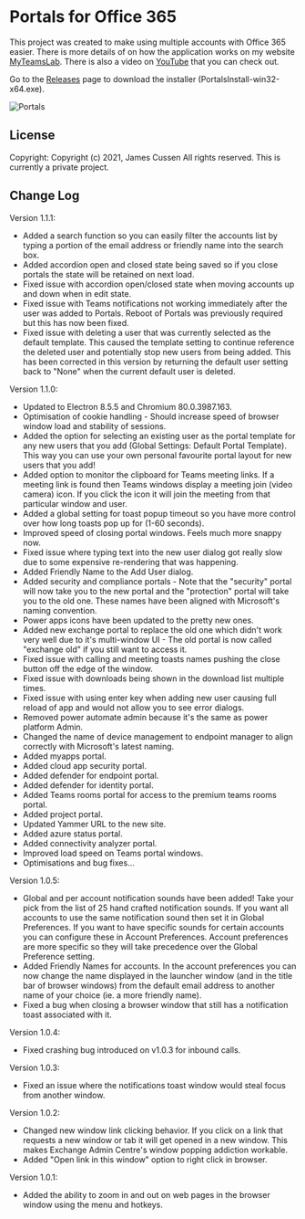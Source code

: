 # Portals for Office 365

This project was created to make using multiple accounts with Office 365 easier. There is more details of on how the application works on my website [MyTeamsLab](https://www.myteamslab.com). There is also a video on [YouTube](https://youtu.be/fNosmBF-fzg) that you can check out. 

Go to the [Releases](https://github.com/jamescussen/PortalsReleases/releases) page to download the installer (PortalsInstall-win32-x64.exe).

![Portals](https://1.bp.blogspot.com/-F4YdStAXY8g/YCShqcY55SI/AAAAAAAABTM/cUP-CubQ-VwBFAa6p2FN5iTJFVmMm43vgCPcBGAYYCw/s734/Portals1.1.1sm.png)

## License

Copyright: Copyright (c) 2021, James Cussen All rights reserved.
This is currently a private project.

## Change Log

Version 1.1.1:
  - Added a search function so you can easily filter the accounts list by typing a portion of the email address or friendly name into the search box.
  - Added accordion open and closed state being saved so if you close portals the state will be retained on next load.
  - Fixed issue with accordion open/closed state when moving accounts up and down when in edit state.
  - Fixed issue with Teams notifications not working immediately after the user was added to Portals. Reboot of Portals was previously required but this has now been fixed.
  - Fixed issue with deleting a user that was currently selected as the default template. This caused the template setting to continue reference the deleted user and potentially stop new users from being added. This has been corrected in this version by returning the default user setting back to "None" when the current default user is deleted.


Version 1.1.0:
 - Updated to Electron 8.5.5 and Chromium 80.0.3987.163.
  - Optimisation of cookie handling - Should increase speed of browser window load and stability of sessions.
  - Added the option for selecting an existing user as the portal template for any new users that you add (Global Settings: Default Portal Template). This way you can use your own personal favourite portal layout for new users that you add!
  - Added option to monitor the clipboard for Teams meeting links. If a meeting link is found then Teams windows display a meeting join (video camera) icon. If you click the icon it will join the meeting from that particular window and user.
  - Added a global setting for toast popup timeout so you have more control over how long toasts pop up for (1-60 seconds).
  - Improved speed of closing portal windows. Feels much more snappy now.
  - Fixed issue where typing text into the new user dialog got really slow due to some expensive re-rendering that was happening.
  - Added Friendly Name to the Add User dialog.
  - Added security and compliance portals - Note that the "security" portal will now take you to the new portal and the "protection" portal will take you to the old one. These names have been aligned with Microsoft's naming convention. 
  - Power apps icons have been updated to the pretty new ones.
  - Added new exchange portal to replace the old one which didn't work very well due to it's multi-window UI - The old portal is now called "exchange old" if you still want to access it.
  - Fixed issue with calling and meeting toasts names pushing the close button off the edge of the window.
  - Fixed issue with downloads being shown in the download list multiple times.
  - Fixed issue with using enter key when adding new user causing full reload of app and would not allow you to see error dialogs.
  - Removed power automate admin because it's the same as power platform Admin.
  - Changed the name of device management to endpoint manager to align correctly with Microsoft's latest naming.
  - Added myapps portal.
  - Added cloud app security portal.
  - Added defender for endpoint portal.
  - Added defender for identity portal.
  - Added Teams rooms portal for access to the premium teams rooms portal.
  - Added project portal.
  - Updated Yammer URL to the new site.
  - Added azure status portal.
  - Added connectivity analyzer portal.
  - Improved load speed on Teams portal windows.
  - Optimisations and bug fixes...
  
Version 1.0.5:
  - Global and per account notification sounds have been added! Take your pick from the list of 25 hand crafted notification sounds. If you want all accounts to use the same notification sound then set it in Global Preferences. If you want to have specific sounds for certain accounts you can configure these in Account Preferences. Account preferences are more specific so they will take precedence over the Global Preference setting.
  - Added Friendly Names for accounts. In the account preferences you can now change the name displayed in the launcher window (and in the title bar of browser windows) from the default email address to another name of your choice (ie. a more friendly name).
  - Fixed a bug when closing a browser window that still has a notification toast associated with it.
  
Version 1.0.4:
  - Fixed crashing bug introduced on v1.0.3 for inbound calls.

Version 1.0.3:
  - Fixed an issue where the notifications toast window would steal focus from another window.
  
Version 1.0.2:

  - Changed new window link clicking behavior. If you click on a link that requests a new window or tab it will get opened in a new window. This makes Exchange Admin Centre's window popping addiction workable.
  - Added "Open link in this window" option to right click in browser.

Version 1.0.1: 
  - Added the ability to zoom in and out on web pages in the browser window using the menu and hotkeys.
  

